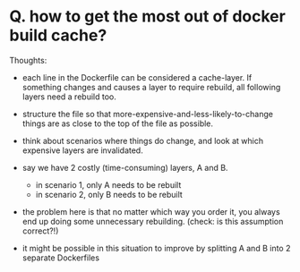 # Q. how to get the most out of docker build cache?

Thoughts:

- each line in the Dockerfile can be considered a cache-layer. If something changes and causes a layer to require rebuild, all following layers need a rebuild too.

- structure the file so that more-expensive-and-less-likely-to-change things are as close to the top of the file as possible.

- think about scenarios where things do change, and look at which expensive layers are invalidated.

- say we have 2 costly (time-consuming) layers, A and B.
  - in scenario 1, only A needs to be rebuilt
  - in scenario 2, only B needs to be rebuilt

- the problem here is that no matter which way you order it, you always end up doing some unnecessary rebuilding. (check: is this assumption correct?!)

- it might be possible in this situation to improve by splitting A and B into 2 separate Dockerfiles
